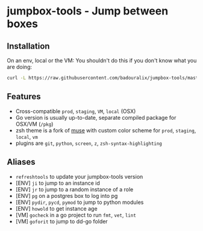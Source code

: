 
# jumpbox-tools - Jump between boxes

## Installation

On an env, local or the VM:
You shouldn't do this if you don't know what you are doing:

```bash
curl -L https://raw.githubusercontent.com/badouralix/jumpbox-tools/master/bootstrap.sh | sh
```

## Features

- Cross-compatible `prod`, `staging`, `VM`, `local` (OSX)
- Go version is usually up-to-date, separate compiled package for OSX/VM (`/pkg`)
- zsh theme is a fork of [muse](https://github.com/robbyrussell/oh-my-zsh/wiki/themes#muse) with custom color scheme for `prod`, `staging`, `local`, `vm`
- plugins are `git`, `python`, `screen`, `z`, `zsh-syntax-highlighting`

## Aliases

- `refreshtools` to update your jumpbox-tools version
- [ENV] `ji` to jump to an instance id
- [ENV] `jr` to jump to a random instance of a role
- [ENV] `pg` on a postgres box to log into pg
- [ENV] `pydir`, `pycd`, `pymod` to jump to python modules
- [ENV] `howold` to get instance age
- [VM] `gocheck` in a go project to run `fmt`, `vet`, `lint`
- [VM] `goforit` to jump to dd-go folder
